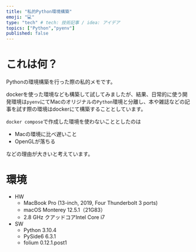 ```yaml
---
title: "私的Python環境構築"
emoji: "💻"
type: "tech" # tech: 技術記事 / idea: アイデア
topics: ["Python","pyenv"]
published: false
---
```


# これは何？

Pythonの環境構築を行った際の私的メモです。

dockerを使った環境なども構築して試してみましたが、結果、日常的に使う開発環境は`pyenv`にてMacのオリジナルの`Python`環境と分離し、本や雑誌などの記事を試す際の環境はdockerにて構築することとしています。

`docker compose`で作成した環境を使わないこととしたのは

- Macの環境に比べ遅いこと
- OpenGLが落ちる

などの理由が大きいと考えています。



# 環境

- HW
  - MacBook Pro (13-inch, 2019, Four Thunderbolt 3 ports)
  - macOS Monterey 12.5.1（21G83）
  - 2.8 GHz クアッドコアIntel Core i7
- SW
  - Python 3.10.4
  - PySide6 6.3.1
  - folium 0.12.1.post1